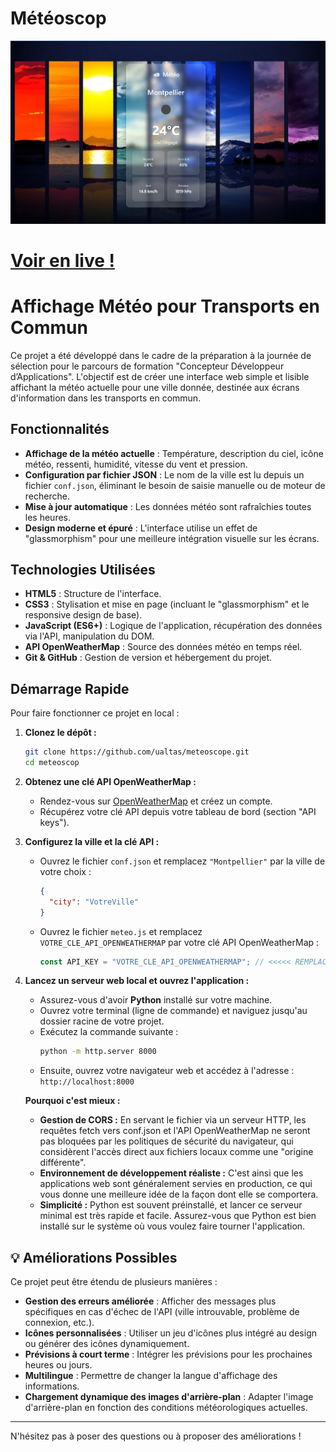 # Météoscop

![l'image d'app](assets/app-meteoscop.png)

# [Voir en live !](https://meteoscope-cyberaltas.netlify.app/)

# Affichage Météo pour Transports en Commun

Ce projet a été développé dans le cadre de la préparation à la journée de sélection pour le parcours de formation "Concepteur Développeur d’Applications". L'objectif est de créer une interface web simple et lisible affichant la météo actuelle pour une ville donnée, destinée aux écrans d'information dans les transports en commun.

## Fonctionnalités

- **Affichage de la météo actuelle** : Température, description du ciel, icône météo, ressenti, humidité, vitesse du vent et pression.
- **Configuration par fichier JSON** : Le nom de la ville est lu depuis un fichier `conf.json`, éliminant le besoin de saisie manuelle ou de moteur de recherche.
- **Mise à jour automatique** : Les données météo sont rafraîchies toutes les heures.
- **Design moderne et épuré** : L'interface utilise un effet de "glassmorphism" pour une meilleure intégration visuelle sur les écrans.

## Technologies Utilisées

- **HTML5** : Structure de l'interface.
- **CSS3** : Stylisation et mise en page (incluant le "glassmorphism" et le responsive design de base).
- **JavaScript (ES6+)** : Logique de l'application, récupération des données via l'API, manipulation du DOM.
- **API OpenWeatherMap** : Source des données météo en temps réel.
- **Git & GitHub** : Gestion de version et hébergement du projet.

## Démarrage Rapide

Pour faire fonctionner ce projet en local :

1.  **Clonez le dépôt :**

    ```bash
    git clone https://github.com/ualtas/meteoscope.git
    cd meteoscop
    ```

2.  **Obtenez une clé API OpenWeatherMap :**

    - Rendez-vous sur [OpenWeatherMap](https://openweathermap.org/) et créez un compte.
    - Récupérez votre clé API depuis votre tableau de bord (section "API keys").

3.  **Configurez la ville et la clé API :**

    - Ouvrez le fichier `conf.json` et remplacez `"Montpellier"` par la ville de votre choix :
      ```json
      {
        "city": "VotreVille"
      }
      ```
    - Ouvrez le fichier `meteo.js` et remplacez `VOTRE_CLE_API_OPENWEATHERMAP` par votre clé API OpenWeatherMap :
      ```javascript
      const API_KEY = "VOTRE_CLE_API_OPENWEATHERMAP"; // <<<<< REMPLACEZ CECI PAR VOTRE VRAIE CLÉ API
      ```

4.  **Lancez un serveur web local et ouvrez l'application :**

    - Assurez-vous d'avoir **Python** installé sur votre machine.
    - Ouvrez votre terminal (ligne de commande) et naviguez jusqu'au dossier racine de votre projet.
    - Exécutez la commande suivante :
      ```bash
      python -m http.server 8000
      ```
    - Ensuite, ouvrez votre navigateur web et accédez à l'adresse :
      `http://localhost:8000`

    **Pourquoi c'est mieux :**

    - **Gestion de CORS :** En servant le fichier via un serveur HTTP, les requêtes fetch vers conf.json et l'API OpenWeatherMap ne seront pas bloquées par les politiques de sécurité du navigateur, qui considèrent l'accès direct aux fichiers locaux comme une "origine différente".
    - **Environnement de développement réaliste :** C'est ainsi que les applications web sont généralement servies en production, ce qui vous donne une meilleure idée de la façon dont elle se comportera.
    - **Simplicité :** Python est souvent préinstallé, et lancer ce serveur minimal est très rapide et facile.
      Assurez-vous que Python est bien installé sur le système où vous voulez faire tourner l'application.

## 💡 Améliorations Possibles

Ce projet peut être étendu de plusieurs manières :

- **Gestion des erreurs améliorée** : Afficher des messages plus spécifiques en cas d'échec de l'API (ville introuvable, problème de connexion, etc.).
- **Icônes personnalisées** : Utiliser un jeu d'icônes plus intégré au design ou générer des icônes dynamiquement.
- **Prévisions à court terme** : Intégrer les prévisions pour les prochaines heures ou jours.
- **Multilingue** : Permettre de changer la langue d'affichage des informations.
- **Chargement dynamique des images d'arrière-plan** : Adapter l'image d'arrière-plan en fonction des conditions météorologiques actuelles.

---

N'hésitez pas à poser des questions ou à proposer des améliorations !
